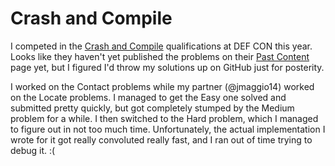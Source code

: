 # Crash and Compile

I competed in the [Crash and Compile](https://crashandcompile.org/) qualifications at DEF CON this year. Looks like they haven't yet published the problems on their [Past Content](https://crashandcompile.org/past.html) page yet, but I figured I'd throw my solutions up on GitHub just for posterity.

I worked on the Contact problems while my partner (@jmaggio14) worked on the Locate problems. I managed to get the Easy one solved and submitted pretty quickly, but got completely stumped by the Medium problem for a while. I then switched to the Hard problem, which I managed to figure out in not too much time. Unfortunately, the actual implementation I wrote for it got really convoluted really fast, and I ran out of time trying to debug it. :(
